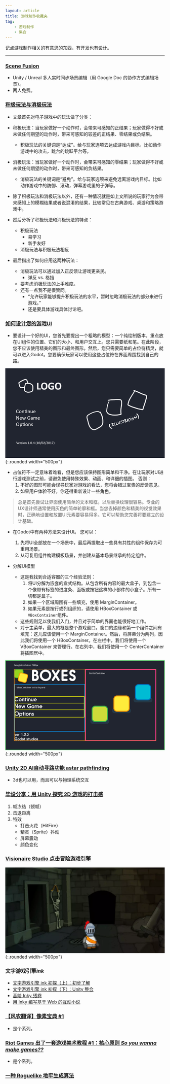 ```yaml
---
layout: article
title: 游戏制作收藏夹
tag:
    - 游戏制作
    - 集合
---
```


记点游戏制作相关的有意思的东西，有开发也有设计。

<!--more-->

---
### [Scene Fusion](https://www.kinematicsoup.com/scene-fusion/pricing)
- Unity / Unreal 多人实时同步场景编辑（用 Google Doc 的协作方式编辑场景）。
- 两人免费。

### [积极玩法与消极玩法](https://indienova.com/indie-game-development/positive-and-negative-gameplay/)

* 文章首先对电子游戏中的玩法做了分类：

>
* 积极玩法：当玩家做好一个动作时，会带来可感知的正结果；玩家做得不好或未做任何期望的动作时，带来可感知的较差的正结果、零结果或负结果。
	* 积极玩法的关键词是“达成”。给与玩家选项去达成游戏内目标。比如动作游戏中的攻击，跳台的跳跃平台等。
* 消极玩法：当玩家做好一个动作时，会带来可感知的零结果；玩家做得不好或未做任何期望的动作时，带来可感知的负结果。
	* 消极玩法的关键词是“避免”。给与玩家选项来避免远离游戏内目标。比如动作游戏中的防御、滚动，弹幕游戏里的子弹等。
* 除了积极玩法和消极玩法以外，还有一种情况就是如上文所说的玩家行为会带来感知上的模糊结果或者说混淆的结果，比较常见在古典游戏、桌游和策略游戏中。

* 然后分析了积极玩法和消极玩法的特点：
	* 积极玩法
		* 易学习
		* 新手友好
	* 消极玩法与积极玩法相反

* 最后指出了如何应用这两种玩法：
	* 消极玩法可以通过加入正反馈让游戏更亲民。
		* 弹反 vs. 格挡
	* 要考虑消极玩法的上手难度。
	* 还有一点我不是很赞同。
		* “允许玩家能够提升积极玩法的水平，暂时忽略消极玩法的部分来进行游戏。”
		* 还是要具体游戏具体讨论吧。

### [如何设计您的游戏UI](https://docs.godotengine.org/zh_CN/latest/getting_started/step_by_step/ui_main_menu.html)

* 要设计一个好的UI，您首先要提出一个粗略的模型：一个纯绘制版本，重点放在UI组件的位置、它们的大小、和用户交互上。您只需要纸和笔。在此阶段，您不应该使用精美的图形和最终图形。然后，您只需要简单的占位符精灵，就可以进入Godot。您要确保玩家可以使用这些占位符在界面周围找到自己的路。

![Image](/assets/images/ui_design_rough.png){:.rounded width="500px"}

* 占位符不一定意味着难看，但是您应该保持图形简单和干净。在让玩家对UI进行游戏测试之前，请避免使用特殊效果、动画、和详细的插图。 否则：
	1. 不好的图形可能会误导玩家对游戏的看法，您将会错过宝贵的反馈意见。
	2. 如果用户体验不好，你还得重新设计一些角色。

> 总是首先尝试让界面使用简单的文本和框。以后替换纹理很容易。专业的UX设计师通常使用灰色的简单轮廓和框。当您去掉颜色和精美的视觉效果时，正确地设置和放置UI元素要容易得多。它可以帮助您完善将要建立的设计基础。

* 在Godot中有两种方法来设计UI。 您可以：
	1. 先将UI全部放在一个场景中，最后再提取出一些具有共性的组件保存为可重用场景。
	2. 从可复用组件构建模板场景，并创建从基本场景继承的特定组件。

* 分解UI模型
	* 这是我找到合适容器的三个经验法则：
		1. 将UI分解为嵌套的盒式结构。从包含所有内容的最大盒子，到包含一个像带有标签的进度条、面板或按钮这样的小部件的小盒子。所有一切都是盒子。
		2. 如果一个区域周围有一些填充，使用 MarginContainer。
		3. 如果元素是按行或列组织的，请使用 HBoxContainer 或 ``VBoxContainer``组件。
	* 这些规则足以使我们入门，并且对于简单的界面也能很好地工作。
	* 对于主菜单，最大的框是整个游戏窗口。窗口的边缘和第一个组件之间有填充：这儿应该使用一个 MarginContainer。然后，将屏幕分为两列，因此我们将使用一个 HBoxContainer。在左栏中，我们将使用一个 VBoxContainer 来管理行。在右列中，我们将使用一个 CenterContainer 将插图居中。

![Image](/assets/images/ui_mockup_break_down.png){:.rounded width="500px"}

### [Unity 2D AI自动寻路功能 astar pathfinding](https://www.bilibili.com/video/av55205727)

* 3d也可以用，而且可以与物理系统交互

### [毕设分享：用 Unity 探究 2D 游戏的打击感](https://indienova.com/indie-game-development/2d-strike-feeling-in-unity/)

1. 帧冻结（顿帧）
2. 击退距离
3. 特效
    * 打击火花（HitFire）
    * 精灵（Sprite）抖动
    * 屏幕震动
    * 颜色变化

### [Visionaire Studio 点击冒险游戏引擎](https://indienova.com/indie-game-development/visionaire-studio-for-beginner-1/)

![Image](/assets/images/visionaire.jpg_webp){:.rounded width="500px"}

### 文字游戏引擎*ink*

* [文字游戏引擎 ink 初探（上）：初步了解](https://indienova.com/indie-game-development/sneak-peak-of-ink-markup-language-1/)
* [文字游戏引擎 ink 初探（下）：Unity 整合](https://indienova.com/indie-game-development/sneak-peak-of-ink-markup-language-2/)
* [高阶 Inky 残卷](https://indienova.com/u/blindvolf/blogread/23257)
* [用 Inky 编写基于 Web 的互动小说](https://indienova.com/u/blindvolf/blogread/23249)

### [【风农翻译】像素宝典 #1](https://indienova.com/indie-game-development/saint11-pixel-art-tutorial-1/)

* 是个系列。

### [Riot Games 出了一套游戏美术教程 #1：核心原则 *So you wanna make games??*](https://indienova.com/indie-game-development/riot-so-you-wanna-make-games-1/#iah-2)

* 是个系列。

### [一种 Roguelike 地牢生成算法](https://indienova.com/indie-game-development/roguelike-dungeon-building-algorithm/)